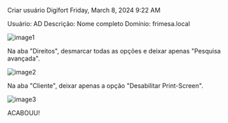 Criar usuário Digifort
Friday, March 8, 2024
9:22 AM

Usuário: AD
Descrição: Nome completo
Domínio: frimesa.local

![image1](../../../_resources/image1-41.png)

Na aba "Direitos", desmarcar todas as opções e deixar apenas "Pesquisa avançada".

![image2](../../../_resources/image2-21.png)

Na aba "Cliente", deixar apenas a opção "Desabilitar Print-Screen".

![image3](../../../_resources/image3-11.png)

ACABOUU!
